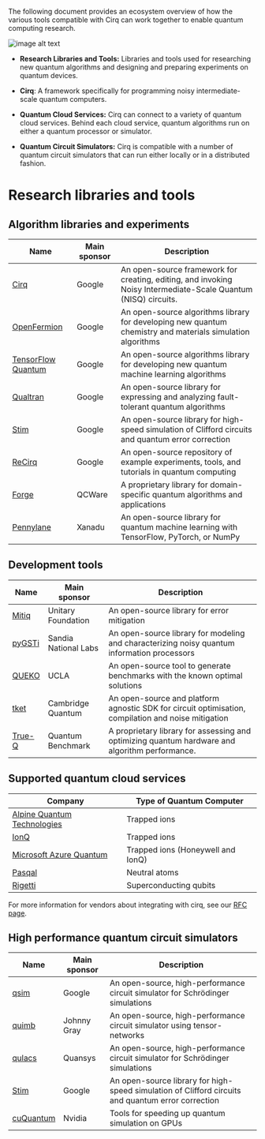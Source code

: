 The following document provides an ecosystem overview of how the various tools
compatible with Cirq can work together to enable quantum computing research.

![image alt text](../images/ecosystem.png)

*   **Research Libraries and Tools:** Libraries and tools used for researching
    new quantum algorithms and designing and preparing experiments on quantum
    devices.

*   **Cirq**: A framework specifically for programming noisy intermediate-scale
    quantum computers.

*   **Quantum Cloud Services:** Cirq can connect to a variety of quantum cloud
    services. Behind each cloud service, quantum algorithms run on either a
    quantum processor or simulator.

*   **Quantum Circuit Simulators:** Cirq is compatible with a number of quantum
    circuit simulators that can run either locally or in a distributed fashion.

# Research libraries and tools

## Algorithm libraries and experiments

Name                                                     | Main sponsor | Description
-------------------------------------------------------- | ------------ | -----------
[Cirq](https://github.com/quantumlib/Cirq)               | Google       | An open-source framework for creating, editing, and invoking Noisy Intermediate-Scale Quantum (NISQ) circuits.
[OpenFermion](https://github.com/quantumlib/OpenFermion) | Google       | An open-source algorithms library for developing new quantum chemistry and materials simulation algorithms
[TensorFlow Quantum](https://tensorflow.org/quantum)     | Google       | An open-source algorithms library for developing new quantum machine learning algorithms
[Qualtran](https://github.com/quantumlib/qualtran)       | Google       | An open-source library for expressing and analyzing fault-tolerant quantum algorithms
[Stim](https://github.com/quantumlib/stim)               | Google       | An open-source library for high-speed simulation of Clifford circuits and quantum error correction
[ReCirq](https://github.com/quantumlib/ReCirq)           | Google       | An open-source repository of example experiments, tools, and tutorials in quantum computing
[Forge](https://forge.qcware.com/)                       | QCWare       | A proprietary library for domain-specific quantum algorithms and applications
[Pennylane](https://pennylane.ai/)                       | Xanadu       | An open-source library for quantum machine learning with TensorFlow, PyTorch, or NumPy

## Development tools

Name                                                      | Main sponsor         | Description
--------------------------------------------------------- | -------------------- | -----------
[Mitiq](https://github.com/unitaryfund/mitiq)             | Unitary Foundation   | An open-source library for error mitigation
[pyGSTi](https://www.pygsti.info/)                        | Sandia National Labs | An open-source library for modeling and characterizing noisy quantum information processors
[QUEKO](https://github.com/UCLA-VAST/QUEKO-benchmark)     | UCLA                 | An open-source tool to generate benchmarks with the known optimal solutions
[tket](https://cqcl.github.io/tket/pytket/api/index.html) | Cambridge Quantum    | An open-source and platform agnostic SDK for circuit optimisation, compilation and noise mitigation
[True-Q](https://trueq.quantumbenchmark.com/)             | Quantum Benchmark    | A proprietary library for assessing and optimizing quantum hardware and algorithm performance.

## Supported quantum cloud services

Company                                                                                              | Type of Quantum Computer
---------------------------------------------------------------------------------------------------- | ------------------------
[Alpine Quantum Technologies](https://quantumai.google/cirq/hardware/aqt/getting_started)            | Trapped ions
[IonQ](https://quantumai.google/cirq/hardware/ionq/getting_started)                                  | Trapped ions
[Microsoft Azure Quantum](https://quantumai.google/cirq/hardware/azure-quantum/getting_started_ionq) | Trapped ions (Honeywell and IonQ)
[Pasqal](https://quantumai.google/cirq/hardware/pasqal/getting_started)                              | Neutral atoms
[Rigetti](https://quantumai.google/cirq/hardware/rigetti/getting_started)                            | Superconducting qubits

For more information for vendors about integrating with cirq, see our
[RFC page](../dev/rfc_process.md#new_hardware_integrations).

## High performance quantum circuit simulators

Name                                                    | Main sponsor | Description
------------------------------------------------------- | ------------ | -----------
[qsim](https://github.com/quantumlib/qsim)              | Google       | An open-source, high-performance circuit simulator for Schrödinger simulations
[quimb](https://github.com/jcmgray/quimb)               | Johnny Gray  | An open-source, high-performance circuit simulator using tensor-networks
[qulacs](https://github.com/qulacs/cirq-qulacs)         | Quansys      | An open-source, high-performance circuit simulator for Schrödinger simulations
[Stim](https://github.com/quantumlib/stim)              | Google       | An open-source library for high-speed simulation of Clifford circuits and quantum error correction
[cuQuantum](https://developer.nvidia.com/cuquantum-sdk) | Nvidia       | Tools for speeding up quantum simulation on GPUs
